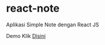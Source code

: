 # react-note
Aplikasi Simple Note dengan React JS

Demo Klik [Disini](https://react-note-alpha.vercel.app/)
